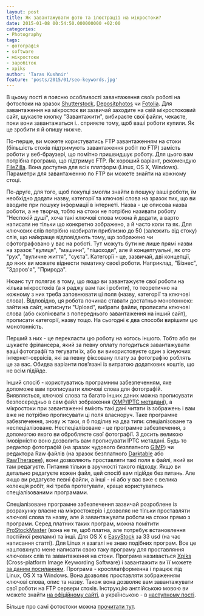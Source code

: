 ```yaml
---
layout: post
title: Як завантажувати фото та ілюстрації на мікростоки?
date: 2015-01-08 00:54:50.000000000 +02:00
categories:
- Photography
tags:
- фотографія
- software
- мікростоки
- заробіток
- xpiks
author: 'Taras Kushnir'
feature: 'posts/2015/01/seo-keywords.jpg'
---
```


В цьому пості я поясню особливості завантаження своїх роботі на фотостоки на зразок [Shutterstock](http://submit.shutterstock.com/?ref=1263382), [Depositphotos](http://depositphotos.com?ref=1799659) чи [Fotolia](http://us.fotolia.com/partner/204276794). Для завантаження на мікросток ви зазвичай заходите на свій мікростоковий сайт, шукаєте кнопку "Завантажити", вибираєте свої файли, чекаєте, поки вони завантажаться і.. сприяєте тому, щоб ваші роботи купили. Як це зробити я й опишу нижче.

<!--more-->

По-перше, ви можете користуватись FTP завантаженням на стоки (більшість стоків підтримують завантаження робіт по FTP) замість роботи у веб-браузері, що помітно пришвидшує роботу. Для цього вам потрібна програма, що підтримує FTP. Як хороший варіант, рекомендую [FileZilla](https://filezilla-project.org/). Вона доступна для всіх платформ (Linux, OS X, Windows). Параметри для завантаженню по FTP ви можете знайти на кожному стоці.

По-друге, для того, щоб покупці змогли знайти в пошуку ваші роботи, їм необхідно додати назву, категорії та ключові слова на зразок тих, що ви вводите при пошуку інформації в інтернеті. Назва - це описова назва роботи, а не творча, тобто на стоки не потрібно називати роботу "Неспокій душі", хоча такі ключові слова можна й додати, а варто написати не тільки що конкретно зображено, а й часто коли та як. Для ключових слів потрібно назбирати приблизно до 50 (залежить від стоку) слів, що найкраще відповідають тому, що зображено чи сфотографовано у вас на роботі. Тут можуть бути не лише прямі назви на зразок "вулиця", "машини", "пішоходи", але й концептуальні, як ото "рух", "вуличне життя", "суєта". Категорії - це, зазвичай, дві концепції, до яких ви можете віднести тематику своєї роботи. Наприклад, "Бізнес", "Здоров'я", "Природа".

Нюанс тут полягає в тому, що якщо ви завантажуєте свої роботи на кілька мікростоків (а я раджу вам так і робити), то теоретично на кожному з них треба заповнювати ці поля (назву, категорії та ключові слова). Відповідно, ця робота починає ставати достатньо монотонною: зайти на сайт, натиснути "Upload", вибрати файли, прописати ключові слова (або скопіювати з попереднього завантаження на інший сайт), прописати категорії, назву тощо. На сьогодні є два способи вирішити цю монотонність.

Перший з них - це перекласти цю роботу на когось іншого. Тобто або ви шукаєте фрілансера, який за певну оплату погодиться завантажувати ваші фотографії та тегувати їх, або ви використовуєте один з існуючих інтернет-сервісів, які за певну фіксовану плату за фотографію роблять це за вас. Обидва варіанти пов’язані із витратою додаткових коштів, що не всім підійде.

Інший спосіб - користуватись програмним забезпеченням, яке допоможе вам прописувати ключові слова для фотографій. Виявляється, ключові слова та багато інших даних можна прописувати безпосередньо в сам файл зображення ([XMP/IPTC метадані](https://en.wikipedia.org/wiki/IPTC_Information_Interchange_Model)), а мікростоки при завантаженні вміють такі дані читати із зображень і вам вже не потрібно прописувати ці поля власноруч. Таке програмне забезпечення, знову ж таки, я б поділив на два типи: спеціалізоване та неспеціалізоване. Неспеціалізоване - це програмне забезпечення, з допомогою якого ви обробляєте свої фотографії. З досить великою імовірністю воно дозволить вам прописувати IPTC метадані. Будь то редактор фотографій (на зразок чудового безплатного [GIMP](http://www.gimp.org/)) чи редактора Raw файлів (на зразок безплатного [Darktable](http://www.darktable.org) або [RawTherapee](http://rawtherapee.com/)), вони дозволяють проставляти такі поля в файлі, який ви там редагуєте. Питання тільки в зручності такого підходу. Якщо ви детально редагуєте кожен файл, цей спосіб вам підійде без питань. Але якщо ви редагуєте певні файли, а інші - ні або у вас вже є велика колекція робіт, які треба протегувати, краще користуватись спеціалізованими програмами.

Спеціалізоване програмне забезпечення зазвичай розроблене із розрахунку власне на мікростокерів і дозволяє не тільки проставляти ключові слова та назву, але й завантажувати роботи на стоки прямо з програми. Серед платних таких програм, можна помітити [ProStockMaster](http://prostockmaster.com/) (вона не те, щоб платна, але потребує встановлення постійної реклами) та інші. Для OS X є [EasyStock](https://itunes.apple.com/gb/app/easy-stock/id916152396?mt=12) за 33 usd (на час написання статті). Для Linux я взагалі не знаю подібних програм. Все це наштовхнуло мене написати свою таку програму для проставляння ключових слів та завантаження на стоки. Програма називається [Xpiks](http://ribtoks.github.io/xpiks/) (Cross-platform Image Keywording Software) і завантажити ви її можете [за даним посиланням](http://ribtoks.github.io/xpiks/downloads/). Програма - кросплатформенна і працює під Linux, OS X та Windows. Вона дозволяє проставляти зображенням ключові слова, опис та назву. Також вона дозволяє вам завантажувати свої роботи на FTP сервери стоків. Інструкцію англійською мовою ви можете знайти [на офіційному сайті](http://ribtoks.github.io/xpiks/blog/2015/how-to-use-xpiks-part-1), а українською - в <a title="Як використовувати Xpiks мікростокеру" href="http://jamming.com.ua/%d1%8f%d0%ba-%d0%b2%d0%b8%d0%ba%d0%be%d1%80%d0%b8%d1%81%d1%82%d0%be%d0%b2%d1%83%d0%b2%d0%b0%d1%82%d0%b8-xpiks-%d0%bc%d1%96%d0%ba%d1%80%d0%be%d1%81%d1%82%d0%be%d0%ba%d0%b5%d1%80%d1%83/" target="_blank" rel="noopener noreferrer">наступному пості</a>.

Більше про самі фотостоки можна <a title="Як заробити в інтернеті на подорожах: історія першої тисячі доларів у мікростоках" href="http://jamming.com.ua/%d1%8f%d0%ba-%d0%b7%d0%b0%d1%80%d0%be%d0%b1%d0%b8%d1%82%d0%b8-%d0%b2-%d1%96%d0%bd%d1%82%d0%b5%d1%80%d0%bd%d0%b5%d1%82%d1%96-%d0%bd%d0%b0-%d0%bf%d0%be%d0%b4%d0%be%d1%80%d0%be%d0%b6%d0%b0%d1%85-%d1%96/" target="_blank" rel="noopener noreferrer">прочитати тут</a>.
